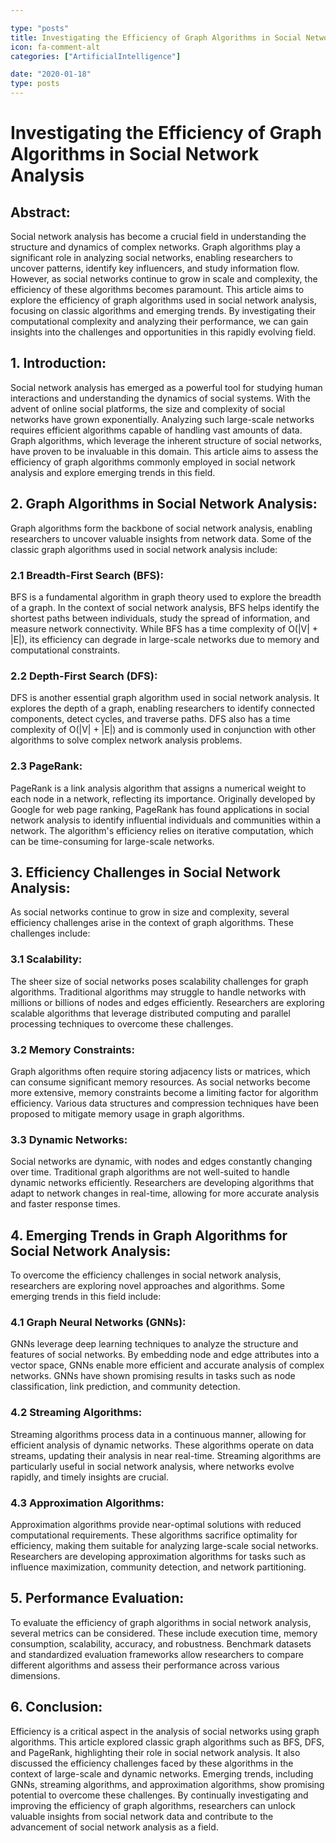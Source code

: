 ```yaml
---

type: "posts"
title: Investigating the Efficiency of Graph Algorithms in Social Network Analysis
icon: fa-comment-alt
categories: ["ArtificialIntelligence"]

date: "2020-01-18"
type: posts
---
```





# Investigating the Efficiency of Graph Algorithms in Social Network Analysis

## Abstract:
Social network analysis has become a crucial field in understanding the structure and dynamics of complex networks. Graph algorithms play a significant role in analyzing social networks, enabling researchers to uncover patterns, identify key influencers, and study information flow. However, as social networks continue to grow in scale and complexity, the efficiency of these algorithms becomes paramount. This article aims to explore the efficiency of graph algorithms used in social network analysis, focusing on classic algorithms and emerging trends. By investigating their computational complexity and analyzing their performance, we can gain insights into the challenges and opportunities in this rapidly evolving field.

## 1. Introduction:
Social network analysis has emerged as a powerful tool for studying human interactions and understanding the dynamics of social systems. With the advent of online social platforms, the size and complexity of social networks have grown exponentially. Analyzing such large-scale networks requires efficient algorithms capable of handling vast amounts of data. Graph algorithms, which leverage the inherent structure of social networks, have proven to be invaluable in this domain. This article aims to assess the efficiency of graph algorithms commonly employed in social network analysis and explore emerging trends in this field.

## 2. Graph Algorithms in Social Network Analysis:
Graph algorithms form the backbone of social network analysis, enabling researchers to uncover valuable insights from network data. Some of the classic graph algorithms used in social network analysis include:

### 2.1 Breadth-First Search (BFS):
BFS is a fundamental algorithm in graph theory used to explore the breadth of a graph. In the context of social network analysis, BFS helps identify the shortest paths between individuals, study the spread of information, and measure network connectivity. While BFS has a time complexity of O(|V| + |E|), its efficiency can degrade in large-scale networks due to memory and computational constraints.

### 2.2 Depth-First Search (DFS):
DFS is another essential graph algorithm used in social network analysis. It explores the depth of a graph, enabling researchers to identify connected components, detect cycles, and traverse paths. DFS also has a time complexity of O(|V| + |E|) and is commonly used in conjunction with other algorithms to solve complex network analysis problems.

### 2.3 PageRank:
PageRank is a link analysis algorithm that assigns a numerical weight to each node in a network, reflecting its importance. Originally developed by Google for web page ranking, PageRank has found applications in social network analysis to identify influential individuals and communities within a network. The algorithm's efficiency relies on iterative computation, which can be time-consuming for large-scale networks.

## 3. Efficiency Challenges in Social Network Analysis:
As social networks continue to grow in size and complexity, several efficiency challenges arise in the context of graph algorithms. These challenges include:

### 3.1 Scalability:
The sheer size of social networks poses scalability challenges for graph algorithms. Traditional algorithms may struggle to handle networks with millions or billions of nodes and edges efficiently. Researchers are exploring scalable algorithms that leverage distributed computing and parallel processing techniques to overcome these challenges.

### 3.2 Memory Constraints:
Graph algorithms often require storing adjacency lists or matrices, which can consume significant memory resources. As social networks become more extensive, memory constraints become a limiting factor for algorithm efficiency. Various data structures and compression techniques have been proposed to mitigate memory usage in graph algorithms.

### 3.3 Dynamic Networks:
Social networks are dynamic, with nodes and edges constantly changing over time. Traditional graph algorithms are not well-suited to handle dynamic networks efficiently. Researchers are developing algorithms that adapt to network changes in real-time, allowing for more accurate analysis and faster response times.

## 4. Emerging Trends in Graph Algorithms for Social Network Analysis:
To overcome the efficiency challenges in social network analysis, researchers are exploring novel approaches and algorithms. Some emerging trends in this field include:

### 4.1 Graph Neural Networks (GNNs):
GNNs leverage deep learning techniques to analyze the structure and features of social networks. By embedding node and edge attributes into a vector space, GNNs enable more efficient and accurate analysis of complex networks. GNNs have shown promising results in tasks such as node classification, link prediction, and community detection.

### 4.2 Streaming Algorithms:
Streaming algorithms process data in a continuous manner, allowing for efficient analysis of dynamic networks. These algorithms operate on data streams, updating their analysis in near real-time. Streaming algorithms are particularly useful in social network analysis, where networks evolve rapidly, and timely insights are crucial.

### 4.3 Approximation Algorithms:
Approximation algorithms provide near-optimal solutions with reduced computational requirements. These algorithms sacrifice optimality for efficiency, making them suitable for analyzing large-scale social networks. Researchers are developing approximation algorithms for tasks such as influence maximization, community detection, and network partitioning.

## 5. Performance Evaluation:
To evaluate the efficiency of graph algorithms in social network analysis, several metrics can be considered. These include execution time, memory consumption, scalability, accuracy, and robustness. Benchmark datasets and standardized evaluation frameworks allow researchers to compare different algorithms and assess their performance across various dimensions.

## 6. Conclusion:
Efficiency is a critical aspect in the analysis of social networks using graph algorithms. This article explored classic graph algorithms such as BFS, DFS, and PageRank, highlighting their role in social network analysis. It also discussed the efficiency challenges faced by these algorithms in the context of large-scale and dynamic networks. Emerging trends, including GNNs, streaming algorithms, and approximation algorithms, show promising potential to overcome these challenges. By continually investigating and improving the efficiency of graph algorithms, researchers can unlock valuable insights from social network data and contribute to the advancement of social network analysis as a field.